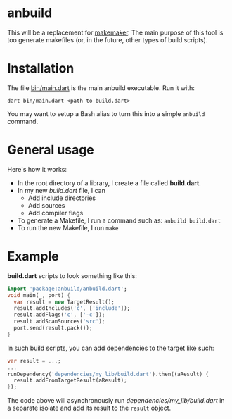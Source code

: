 # anbuild

This will be a replacement for [makemaker](https://github.com/unixpickle/makemaker).  The main purpose of this tool is too generate makefiles (or, in the future, other types of build scripts).

# Installation

The file [bin/main.dart](bin/main.dart) is the main anbuild executable. Run it with:

    dart bin/main.dart <path to build.dart>

You may want to setup a Bash alias to turn this into a simple `anbuild` command.

# General usage

Here's how it works:

 * In the root directory of a library, I create a file called **build.dart**.
 * In my new *build.dart* file, I can
   * Add include directories
   * Add sources
   * Add compiler flags
 * To generate a Makefile, I run a command such as: `anbuild build.dart`
 * To run the new Makefile, I run `make`

# Example

**build.dart** scripts to look something like this:

```dart
import 'package:anbuild/anbuild.dart';
void main(_, port) {
  var result = new TargetResult();
  result.addIncludes('c', ['include']);
  result.addFlags('c', ['-c']);
  result.addScanSources('src');
  port.send(result.pack());
}
```

In such build scripts, you can add dependencies to the target like such:

```dart
var result = ...;
...
runDependency('dependencies/my_lib/build.dart').then((aResult) {
  result.addFromTargetResult(aResult);
});
```

The code above will asynchronously run *dependencies/my_lib/build.dart* in a separate isolate and add its result to the `result` object.
